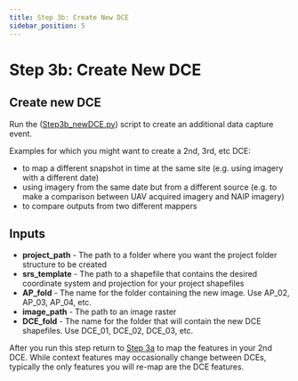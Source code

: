 ```yaml
---
title: Step 3b: Create New DCE
sidebar_position: 5
---
```


# Step 3b: Create New DCE

## Create new DCE

Run the ([Step3b_newDCE.py](https://github.com/Riverscapes/inundation/blob/master/STEP3b_newDCE.py)) script to create an additional data capture event. 

Examples for which you might want to create a 2nd, 3rd, etc DCE:
- to map a different snapshot in time at the same site (e.g. using imagery with a different date)
- using imagery from the same date but from a different source (e.g. to make a comparison between UAV acquired imagery and NAIP imagery)
- to compare outputs from two different mappers

## Inputs
- **project_path** - The path to a folder where you want the project folder structure to be created
- **srs_template** - The path to a shapefile that contains the desired coordinate system and projection for your project shapefiles
- **AP_fold** - The name for the folder containing the new image. Use AP_02, AP_03, AP_04, etc.
- **image_path** - The path to an image raster  
- **DCE_fold** - The name for the folder that will contain the new DCE shapefiles. Use DCE_01, DCE_02, DCE_03, etc.

After you run this step return to [Step 3a](/docs/Documentation/running/step3a) to map the features in your 2nd DCE. While context features may occasionally change between DCEs, typically the only features you will re-map are the DCE features.

